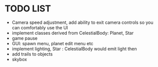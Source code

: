 # TODO LIST

- Camera speed adjustment, add ability to exit camera controls so you can comfortably use the UI
- implement classes derived from CelestialBody: Planet, Star
- game pause
- GUI: spawn menu, planet edit menu etc
- implement lighting, Star : CelestialBody would emit light then
- add trails to objects
- skybox

